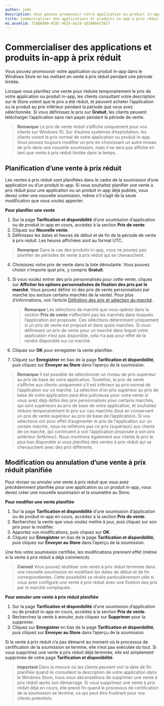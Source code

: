 ```yaml
---
author: jnHs
Description: Vous pouvez promouvoir votre application ou produit in-app dans le Windows Store en les mettant en vente à prix réduit pendant une période limitée.
title: Commercialiser des applications et produits in-app à prix réduit
ms.assetid: 71ABA960-0CDC-4E35-A1C8-1D34B6673817
---
```


# Commercialiser des applications et produits in-app à prix réduit


Vous pouvez promouvoir votre application ou produit in-app dans le Windows Store en les mettant en vente à prix réduit pendant une période limitée.

Lorsque vous planifiez une vente pour réduire temporairement le prix de votre application ou produit in-app, les clients consultant votre description sur le Store voient que le prix a été réduit, et peuvent acheter l’application ou le produit au prix inférieur pendant la période que vous avez sélectionnée. Si vous définissez le prix sur **Gratuit**, les clients peuvent télécharger l’application sans rien payer pendant la période de vente.

> **Remarque** Le prix de vente réduit s’affiche uniquement pour vos clients sur Windows 10. Sur d’autres systèmes d’exploitation, les clients voient le prix normal de votre application ou produit in-app. Vous pouvez toujours modifier un prix en choisissant un autre niveau de prix dans une nouvelle soumission, mais il ne sera pas affiché en tant que vente à prix réduit limitée dans le temps.

## Planification d’une vente à prix réduit


Les ventes à prix réduit sont planifiées dans le cadre de la soumission d’une application ou d’un produit in-app. Si vous souhaitez planifier une vente à prix réduit pour une application ou un produit in-app déjà publiés, vous devez créer une nouvelle soumission, même s’il s’agit de la seule modification que vous voulez apporter.

**Pour planifier une vente**

1.  Sur la page **Tarification et disponibilité** d’une soumission d’application ou de produit in-app en cours, accédez à la section **Prix de vente**.
2.  Cliquez sur **Nouvelle vente**.
3.  Définissez les dates et heures de début et de fin de la période de vente à prix réduit. Les heures affichées sont au format UTC.

   > **Remarque** Dans le cas des produits in-app, vous ne pouvez pas planifier de périodes de vente à prix réduit qui se chevauchent.

4.  Choisissez votre prix de vente dans la liste déroulante. Vous pouvez choisir n’importe quel prix, y compris **Gratuit**.
5.  Si vous voulez entrer des prix personnalisés pour cette vente, cliquez sur **Afficher les options personnalisées de fixation des prix par le marché**. Vous pouvez définir ici des prix de vente personnalisés par marché (ou exclure certains marchés de la vente). Pour plus d’informations, voir l’article [Définition des prix et sélection du marché](define-pricing-and-market-selection.md).

    > **Remarque** Les sélections de marché que vous opérez dans la section **Prix de vente** n’affectent pas les marchés dans lesquels l’application est proposée. Ces sélections déterminent uniquement si un prix de vente est proposé et dans quels marchés. Si vous définissez un prix de vente pour un marché dans lequel votre application n’est pas disponible, cela n’a pas pour effet de la rendre disponible sur ce marché.

6.  Cliquez sur **OK** pour enregistrer la vente planifiée.
7.  Cliquez sur **Enregistrer** en bas de la page **Tarification et disponibilité**, puis cliquez sur **Envoyer au Store** dans l’aperçu de la soumission.

> **Remarque** Il est possible de sélectionner un niveau de prix supérieur au prix de base de votre application. Toutefois, le prix de vente s’affiche aux clients uniquement s’il est inférieur au prix normal de l’application sur ce marché. La sélection d’un prix supérieur au prix de base de votre application peut être judicieuse pour votre vente si vous avez déjà défini des prix personnalisés pour certains marchés, qui sont supérieurs au prix de base de votre application, et souhaitez réduire temporairement le prix sur ces marchés (tout en conservant un prix de vente supérieur au prix de base de l’application). Si vos sélections ont pour effet d’augmenter le prix de l’application sur un certain marché, nous ne reflétons pas ce prix (supérieur) aux clients de ce marché, qui continuent à voir l’application proposée à son prix antérieur (inférieur). Nous montrons également aux clients le prix le plus bas disponible si vous planifiez des ventes à prix réduit qui se chevauchent avec des prix différents.

## Modification ou annulation d’une vente à prix réduit planifiée


Pour réviser ou annuler une vente à prix réduit que vous avez précédemment planifiée pour une application ou un produit in-app, vous devez créer une nouvelle soumission et la soumettre au Store.

**Pour modifier une vente planifiée**

1.  Sur la page **Tarification et disponibilité** d’une soumission d’application ou de produit in-app en cours, accédez à la section **Prix de vente**.
2.  Recherchez la vente que vous voulez mettre à jour, puis cliquez sur son prix pour la modifier.
3.  Apportez vos modifications, puis cliquez sur **OK**.
4.  Cliquez sur **Enregistrer** en bas de la page **Tarification et disponibilité**, puis cliquez sur **Envoyer au Store** dans l’aperçu de la soumission.

Une fois votre soumission certifiée, les modifications prennent effet (même si la vente à prix réduit a déjà commencé).

> **Conseil** Vous pouvez réutiliser une vente à prix réduit terminée dans une nouvelle soumission en modifiant les dates de début et de fin correspondantes. Cette possibilité se révèle particulièrement utile si vous avez configuré une vente à prix réduit avec une fixation des prix par le marché compliquée.
 
**Pour annuler une vente à prix réduit planifiée**

1.  Sur la page **Tarification et disponibilité** d’une soumission d’application ou de produit in-app en cours, accédez à la section **Prix de vente**.
2.  Recherchez la vente à annuler, puis cliquez sur **Supprimer** pour la supprimer.
3.  Cliquez sur **Enregistrer** en bas de la page **Tarification et disponibilité**, puis cliquez sur **Envoyer au Store** dans l’aperçu de la soumission.

Si la vente à prix réduit n’a pas démarré au moment où le processus de certification de la soumission se termine, elle n’est pas exécutée du tout. Si vous supprimez une vente à prix réduit déjà terminée, elle est simplement supprimée de votre page **Tarification et disponibilité**.

> **Important** Dans la mesure où les clients peuvent voir la date de fin planifiée quand ils consultent la description de votre application dans le Windows Store, nous vous déconseillons de supprimer une vente à prix réduit après son démarrage. Si vous supprimez une vente à prix réduit déjà en cours, elle prend fin quand le processus de certification de la soumission se termine, ce qui peut être frustrant pour vos clients potentiels.



<!--HONumber=May16_HO2-->


